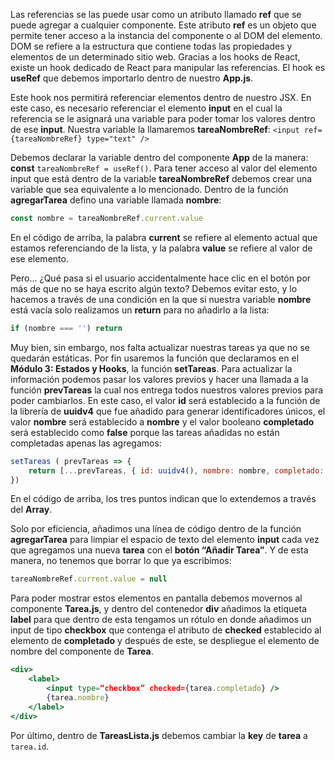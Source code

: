 Las referencias se las puede usar como un atributo llamado **ref** que se puede agregar a cualquier componente. Este atributo **ref** es un objeto que permite tener acceso a la instancia del componente o al DOM del elemento. DOM se refiere a la estructura que contiene todas las propiedades y elementos de un determinado sitio web. Gracias a los hooks de React, existe un hook dedicado de React para manipular las referencias. El hook es **useRef** que debemos importarlo dentro de nuestro **App.js**.

Este hook nos permitirá referenciar elementos dentro de nuestro JSX. En este caso, es necesario referenciar el elemento **input** en el cual la referencia se le asignará una variable para poder tomar los valores dentro de ese **input**. Nuestra variable la llamaremos **tareaNombreRef**: `<input ref= {tareaNombreRef} type="text" />`

Debemos declarar la variable dentro del componente **App** de la manera: **const**  `tareaNombreRef = useRef()`.  Para tener acceso al valor del elemento input que está dentro de la variable **tareaNombreRef** debemos crear una variable que sea equivalente a lo mencionado. Dentro de la función **agregarTarea** defino una variable llamada **nombre**:

```jsx
const nombre = tareaNombreRef.current.value
```

En el código de arriba, la palabra **current** se refiere al elemento actual que estamos referenciando de la lista, y la palabra **value** se refiere al valor de ese elemento.

Pero... ¿Qué pasa si el usuario accidentalmente hace clic en el botón por más de que no se haya escrito algún texto? Debemos evitar esto, y lo hacemos a través de una condición en la que si nuestra variable **nombre** está vacía solo realizamos un **return** para no añadirlo a la lista:

```jsx
if (nombre === '') return
```

Muy bien, sin embargo, nos falta actualizar nuestras tareas ya que no se quedarán estáticas. Por fin usaremos la función que declaramos en el **Módulo 3: Estados y Hooks**, la función **setTareas**. Para actualizar la información podemos pasar los valores previos y hacer una llamada a la función **prevTareas** la cual nos entrega todos nuestros valores previos para poder cambiarlos. En este caso, el valor **id** será establecido a la función de la librería de **uuidv4** que fue añadido para generar identificadores únicos, el valor **nombre** será establecido a **nombre** y el valor booleano **completado** será  establecido como **false** porque las tareas añadidas no están completadas apenas las agregamos:

```jsx
setTareas ( prevTareas => {
	return [...prevTareas, { id: uuidv4(), nombre: nombre, completado: false }]
})
```

En el código de arriba, los tres puntos indican que lo extendemos a través del **Array**.

Solo por eficiencia, añadimos una línea de código dentro de la función **agregarTarea** para limpiar el espacio de texto del elemento **input** cada vez que agregamos una nueva **tarea** con el **botón “Añadir Tarea”**. Y de esta manera, no tenemos que borrar lo que ya escribimos:

```jsx
tareaNombreRef.current.value = null
```

Para poder mostrar estos elementos en pantalla debemos movernos al componente **Tarea.js**, y dentro del contenedor **div** añadimos la etiqueta **label** para que dentro de esta tengamos un rótulo en donde añadimos un input de tipo **checkbox** que contenga el atributo de **checked** establecido al elemento de **completado** y después de este, se despliegue el elemento de nombre del componente de **Tarea**.

```jsx
<div>
	<label>
		<input type=“checkbox” checked={tarea.completado} />
		{tarea.nombre}
	</label>
</div>
```

Por último, dentro de **TareasLista.js** debemos cambiar la **key** de **tarea** a `tarea.id`.
